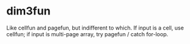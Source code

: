# dim3fun
Like cellfun and pagefun, but indifferent to which. If input is a cell, use cellfun; if input is multi-page array, try pagefun / catch for-loop. 
